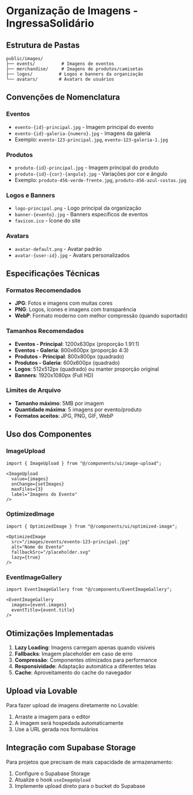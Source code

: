 
# Organização de Imagens - IngressaSolidário

## Estrutura de Pastas

```
public/images/
├── events/          # Imagens de eventos
├── merchandise/     # Imagens de produtos/camisetas
├── logos/          # Logos e banners da organização
└── avatars/        # Avatars de usuários
```

## Convenções de Nomenclatura

### Eventos
- `evento-{id}-principal.jpg` - Imagem principal do evento
- `evento-{id}-galeria-{numero}.jpg` - Imagens da galeria
- Exemplo: `evento-123-principal.jpg`, `evento-123-galeria-1.jpg`

### Produtos
- `produto-{id}-principal.jpg` - Imagem principal do produto
- `produto-{id}-{cor}-{angulo}.jpg` - Variações por cor e ângulo
- Exemplo: `produto-456-verde-frente.jpg`, `produto-456-azul-costas.jpg`

### Logos e Banners
- `logo-principal.png` - Logo principal da organização
- `banner-{evento}.jpg` - Banners específicos de eventos
- `favicon.ico` - Ícone do site

### Avatars
- `avatar-default.png` - Avatar padrão
- `avatar-{user-id}.jpg` - Avatars personalizados

## Especificações Técnicas

### Formatos Recomendados
- **JPG**: Fotos e imagens com muitas cores
- **PNG**: Logos, ícones e imagens com transparência
- **WebP**: Formato moderno com melhor compressão (quando suportado)

### Tamanhos Recomendados
- **Eventos - Principal**: 1200x630px (proporção 1.91:1)
- **Eventos - Galeria**: 800x600px (proporção 4:3)
- **Produtos - Principal**: 800x800px (quadrado)
- **Produtos - Galeria**: 600x600px (quadrado)
- **Logos**: 512x512px (quadrado) ou manter proporção original
- **Banners**: 1920x1080px (Full HD)

### Limites de Arquivo
- **Tamanho máximo**: 5MB por imagem
- **Quantidade máxima**: 5 imagens por evento/produto
- **Formatos aceitos**: JPG, PNG, GIF, WebP

## Uso dos Componentes

### ImageUpload
```tsx
import { ImageUpload } from "@/components/ui/image-upload";

<ImageUpload
  value={images}
  onChange={setImages}
  maxFiles={3}
  label="Imagens do Evento"
/>
```

### OptimizedImage
```tsx
import { OptimizedImage } from "@/components/ui/optimized-image";

<OptimizedImage
  src="/images/events/evento-123-principal.jpg"
  alt="Nome do Evento"
  fallbackSrc="/placeholder.svg"
  lazy={true}
/>
```

### EventImageGallery
```tsx
import EventImageGallery from "@/components/EventImageGallery";

<EventImageGallery
  images={event.images}
  eventTitle={event.title}
/>
```

## Otimizações Implementadas

1. **Lazy Loading**: Imagens carregam apenas quando visíveis
2. **Fallbacks**: Imagem placeholder em caso de erro
3. **Compressão**: Componentes otimizados para performance
4. **Responsividade**: Adaptação automática a diferentes telas
5. **Cache**: Aproveitamento do cache do navegador

## Upload via Lovable

Para fazer upload de imagens diretamente no Lovable:
1. Arraste a imagem para o editor
2. A imagem será hospedada automaticamente
3. Use a URL gerada nos formulários

## Integração com Supabase Storage

Para projetos que precisam de mais capacidade de armazenamento:
1. Configure o Supabase Storage
2. Atualize o hook `useImageUpload` 
3. Implemente upload direto para o bucket do Supabase
